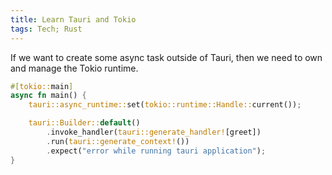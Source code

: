 ```yaml
---
title: Learn Tauri and Tokio
tags: Tech; Rust
---
```


If we want to create some async task outside of Tauri, then we need to own and manage the Tokio runtime.

```rust
#[tokio::main]
async fn main() {
    tauri::async_runtime::set(tokio::runtime::Handle::current());

    tauri::Builder::default()
        .invoke_handler(tauri::generate_handler![greet])
        .run(tauri::generate_context!())
        .expect("error while running tauri application");
}
```

